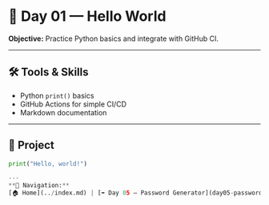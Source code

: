 # 🐍 Day 01 — Hello World

**Objective:** Practice Python basics and integrate with GitHub CI.  

---

## 🛠️ Tools & Skills
- Python `print()` basics  
- GitHub Actions for simple CI/CD  
- Markdown documentation  

---

## 🚀 Project
```python
print("Hello, world!")

---
**🔗 Navigation:**  
[🏠 Home](../index.md) | [➡️ Day 05 — Password Generator](day05-password-generator.md)
